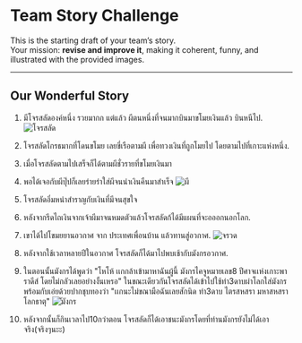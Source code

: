# Team Story Challenge

This is the starting draft of your team’s story.  
Your mission: **revise and improve it**, making it coherent, funny, and illustrated with the provided images.

---

## Our Wonderful Story

1. มีโจรสลัดองค์หนึ่ง รวยมากก แต่แล้ว ผีตนหนึ่งที่จนมากบินมาขโมยเงินแล้ว บินหนีไป.  
   ![โจรสลัด](/GitForTeamStory/img/pirate.png)

2. โจรสลัดโกรธมากที่โดนขโมย เลยขี่เรือตามผี เพื่อทวงเงินที่ถูกโมยไป โดยตามไปที่เกาะแห่งหนึ่ง.
   

3. เมื่อโจรสลัดตามไปเสร็จก็ได้ตามผีชั่วรายที่ขโมยเงินมา 

4. พอได้เจอกับผีปุ๊ปก็เลยร่ายรำใส่ผีจนนำเงินคืนมาสำเร็จ 
   ![ผี](/GitForTeamStory/img/ghost.png)

5. โจรสลัดอิ่มหนำสำราญกับเงินที่มีจนสุขใจ  

6. หลังจากรีดไถเงินจากเจ้าผีมาจนหมดตัวแล้วโจรสลัดก้ได้มีแผนที่จะอออกนอกโลก.

7. เขาได้ไปโขมยยานอวกาศ จาก ประเทศเพื่อนบ้าน แล้วทานสู่อวกาศ.
   ![จรวด](/GitForTeamStory/img/rocket.png)
8. หลังจากใช้เวลาหลายปีในอวกาศ โจรสลัดก็ได้มาไปพบเช้ากับมังกรอวกาศ. 

9. ในตอนนั้นมังกรได้พูดว่า "โหโห้ เเกกล้าเข้ามาหาฉันผู้นี้ มังกรไคจูหมายเลข8 ปีศาจเเห่งเกาะพาราดีส์ โดยไม่กลัวเลยอย่างงั้นเหรอ"
ในขณะเดียวกันโจรสลัดได้เข้าไปใช้ท่า3ดาบผ่าโลกใส่มังกรพร้อมกับเอ่ยด้วยปากชุบทองว่า "เเกนะไม่ขณามือฉันเลยสักนิด ท่า3ดาบ ไตรสหสรา มหาสหสรา โลกธาตุ"
   ![ัมังกร](/GitForTeamStory/img/dragon.png)

10. หลังจากนั้นก็กินเวลาไป10กว่าตอน โจรสลัดก็ได้เอาชนะมังกรโดยที่ท่านมังกรยังไม่ได้เอาจริง(จริงๆนะะ)
